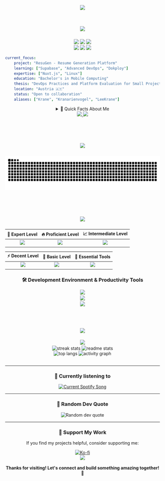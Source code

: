 <div align="center">
  <img src="https://capsule-render.vercel.app/api?type=waving&color=gradient&customColorList=6&height=200&section=header&text=Christian%20Kranabetter&fontSize=50&fontColor=fff&animation=fadeIn&fontAlignY=35&desc=Full-Stack%20Software%20Engineer%20%7C%20DevOps%20Enthusiast&descAlignY=55&descSize=18" />
</div>

<h1 align="center">
    <img src="https://readme-typing-svg.herokuapp.com/?font=JetBrainsMono&size=28&duration=1000&pause=1500&color=8927F7&center=true&vCenter=true&width=500&height=70&lines=Welcome+to+my+GitHub!+👋" />
</h1>

<div align="center">

  <img src="https://img.shields.io/github/followers/LeeKrane?label=Followers&style=social" />
  <img src="https://img.shields.io/github/stars/LeeKrane?label=Stars&style=social" />
  <img src="https://visitor-badge.laobi.icu/badge?page_id=LeeKrane.LeeKrane" />

  <br/>

  <img src="https://img.shields.io/github/last-commit/LeeKrane/LeeKrane?label=Last%20Updated&style=flat&color=green" />
  <img src="https://img.shields.io/badge/OS-Nobara%20Linux-informational?style=flat&logo=nobara-linux&logoColor=white&color=FCC624" />
  <img src="https://img.shields.io/badge/Shell-ZSH-informational?style=flat&logo=zsh&logoColor=white&color=4EAA25" />

  <br/>

</div>

```yaml
current_focus:
    project: "ResuGen - Resume Generation Platform"
    learning: ["Supabase", "Advanced DevOps", "Dokploy"]
    expertise: ["Nuxt.js", "Linux"]
    education: "Bachelor's in Mobile Computing"
    thesis: "DevOps Practices and Platform Evaluation for Small Projects"
    location: "Austria 🇦🇹"
    status: "Open to collaboration"
    aliases: ["Krane", "Kranarienvogel", "LeeKrane"]
```

<div align="center">

<details>
<summary>🚀 Quick Facts About Me</summary>

<div align="left">

-   🔭 Currently building [**ResuGen**](https://github.com/LeeKrane/ResuGen) - A modern resume generation platform
-   🎓 Pursuing my **Bachelor's** in **Mobile Computing** while working part-time as **Web Developer** and **DevOps Engineer**
-   📝 Writing my **Bachelor thesis** on **"DevOps Practices and Platform Evaluation for Small Projects"**
-   🌱 Expanding my knowledge in **Supabase**, **Advanced DevOps Practices**, and **Dokploy**
-   💬 Love discussing **Nuxt.js**, and **Linux**
-   ⚡ Fun fact: I run [Nobara Linux](https://nobaraproject.org/) and live in the terminal with ZSH
-   🎯 Always excited about new tech and open-source contributions
-   🤝 Open to collaborating on interesting projects

</div>

</details>

  <a href="mailto:chris@krane.dev">
    <img src="https://img.shields.io/badge/Email-333333?style=for-the-badge&logo=protonmail&logoColor=#6D4AFF" />
  </a>
  <a href="https://www.linkedin.com/in/christian-kranabetter-26632a205/" target="_blank">
    <img src="https://img.shields.io/badge/LinkedIn-0077B5?style=for-the-badge" />
  </a>
</div>

<br/>
<br/>

<div align="center">
  <h1 align="center">
    <img src="https://readme-typing-svg.herokuapp.com/?font=JetBrainsMono&size=28&duration=1000&pause=1500&color=4EAA25&center=true&vCenter=true&width=500&height=70&lines=🐍+My+Contributions;🚀+Receent+Activity;🔥+Commit+History" />
  </h1>
  
  <picture>
    <source media="(prefers-color-scheme: dark)" srcset="https://raw.githubusercontent.com/LeeKrane/LeeKrane/output/github-contribution-grid-snake-dark.svg" />
    <source media="(prefers-color-scheme: light)" srcset="https://raw.githubusercontent.com/LeeKrane/LeeKrane/output/github-contribution-grid-snake.svg" />
    <img alt="snake eating my contributions" src="https://raw.githubusercontent.com/LeeKrane/LeeKrane/output/github-contribution-grid-snake.svg" />
  </picture>
</div>

<br/>
<br/>

<h1 align="center">
  <img src="https://readme-typing-svg.herokuapp.com/?font=JetBrainsMono&size=28&duration=1000&pause=1500&color=8927F7&center=true&vCenter=true&width=400&height=60&lines=🚀+Tech+Stack;💻+Skills+%26+Tools;⚡+Technologies" />
</h1>

<div align="center">

| 🎯 **Expert Level** | 🔥 **Proficient Level** | 📈 **Intermediate Level** |
|:---:|:---:|:---:|
| <img src="https://skillicons.dev/icons?i=ts,js,nuxtjs,tailwind,linux&theme=dark" /> | <img src="https://skillicons.dev/icons?i=java,html,css,vue,docker&theme=dark" /> | <img src="https://skillicons.dev/icons?i=supabase,spring,nestjs,mysql&theme=dark" /> |

| ⚡ **Decent Level** | 🌱 **Basic Level** | 🔧 **Essential Tools** |
|:---:|:---:|:---:|
| <img src="https://skillicons.dev/icons?i=kotlin,python,cs&theme=dark" /> | <img src="https://skillicons.dev/icons?i=rust,c,cpp,kubernetes&theme=dark" /> | <img src="https://skillicons.dev/icons?i=git,bash,postgres,cloudflare&theme=dark" /> |

</div>

<div align="center">
  <h3>🛠️ Development Environment & Productivity Tools</h3>
  <img src="https://skillicons.dev/icons?i=webstorm,idea,neovim,vim,vscode,vscodium&theme=dark" />
  <br/>
  <img src="https://skillicons.dev/icons?i=pnpm,md,latex,grafana,pinia&theme=dark" />
  <br/>
  <img src="https://skillicons.dev/icons?i=raspberrypi,redhat&theme=dark" />
</div>

<br/>
<br/>

<h2 align="center">
  <img src="https://readme-typing-svg.herokuapp.com/?font=JetBrainsMono&size=28&duration=1000&pause=1500&color=FCC624&center=true&vCenter=true&width=400&height=60&lines=⚡+GitHub+Analytics;📊+Stats+%26+Metrics;🔥+Activity+Overview" />
</h2>

<div align="center">
  
  <img src="https://github-profile-trophy.vercel.app/?username=LeeKrane&theme=radical&no-frame=false&no-bg=false&margin-w=4&row=1&column=6" />
  
</div>

<div align=center>
  <img height=160 src="https://streak-stats.demolab.com/?user=LeeKrane&count_private=true&theme=radical&border_radius=10&hide_border=true" alt="streak stats"/>
  <img height=160 src="https://github-readme-stats.vercel.app/api?username=LeeKrane&count_private=true&show_icons=true&theme=radical&rank_icon=github&border_radius=10&hide_border=true" alt="readme stats" />
</div>

<div align=center>
  <img height=175 src="https://github-readme-stats.vercel.app/api/top-langs/?username=LeeKrane&hide=HTML&langs_count=8&layout=compact&theme=radical&border_radius=10&size_weight=0.5&count_weight=0.5&exclude_repo=github-readme-stats&hide_border=true" alt="top langs" />
  <img height=175 src="https://github-readme-activity-graph.vercel.app/graph?username=LeeKrane&theme=redical&bg_color=0d1117&color=8927F7&line=FCC624&point=4EAA25&area=true&hide_border=true" alt="activity graph" />
</div>

<br/>

---

<div align="center">
  
  ### 🎵 Currently listening to

<a href="https://kranarienvogel.pythonanywhere.com/link">
  <img
    src="https://kranarienvogel.pythonanywhere.com?spin=true&scan=true&theme=dark"
    alt="Current Spotify Song"
  />
</a>
  
</div>

---

<div align="center">
  
  ### 💭 Random Dev Quote
  
  <img src="https://quotes-github-readme.vercel.app/api?type=horizontal&theme=radical" alt="Random dev quote" />
  
</div>

---

<div align="center">
  
  ### 🌟 Support My Work
  
  If you find my projects helpful, consider supporting me:
  
  <a href="https://ko-fi.com/kranarienvogel" target="_blank">
    <img src="https://img.shields.io/badge/Ko--fi-F16061?style=for-the-badge&logo=ko-fi&logoColor=white" alt="Ko-fi" />
  </a>
  
</div>

<div align="center">
  <img src="https://capsule-render.vercel.app/api?type=waving&color=gradient&customColorList=6&height=120&section=footer&animation=fadeIn" />
</div>

<div align="center">
  
  **Thanks for visiting! Let's connect and build something amazing together! 🚀**
  
</div>
